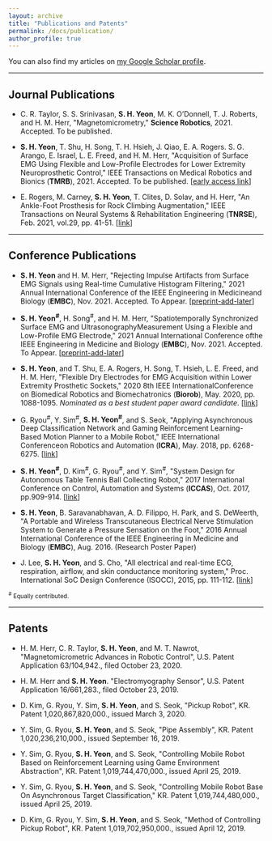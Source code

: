 ```yaml
---
layout: archive
title: "Publications and Patents"
permalink: /docs/publication/
author_profile: true
---
```


You can also find my articles on [my Google Scholar profile](https://scholar.google.com/citations?user=HQuyvQwAAAAJ&hl).

---
## Journal Publications

* C. R. Taylor, S. S. Srinivasan, **S. H. Yeon**, M. K. O’Donnell, T. J. Roberts, and H. M. Herr, "Magnetomicrometry," **Science Robotics**, 2021. Accepted. To be published.

* **S. H. Yeon**, T. Shu, H. Song, T. H. Hsieh, J. Qiao, E. A. Rogers. S. G. Arango, E. Israel, L. E. Freed, and H. M. Herr, "Acquisition of Surface EMG Using Flexible and Low-Profile Electrodes for Lower Extremity Neuroprosthetic Control," IEEE Transactions on Medical Robotics and Bionics (**TMRB**), 2021. Accepted. To be published. \[[early access link](https://ieeexplore.ieee.org/document/9492302)\]

* E. Rogers, M. Carney, **S. H. Yeon**, T. Clites, D. Solav, and H. Herr, "An Ankle-Foot Prosthesis for Rock Climbing Augmentation," IEEE Transactions on Neural Systems & Rehabilitation Engineering (**TNRSE**), Feb. 2021, vol.29, pp. 41-51. \[[link](https://ieeexplore.ieee.org/document/9238012)\]

---

## Conference Publications

* **S. H. Yeon** and H. M. Herr, "Rejecting Impulse Artifacts from Surface EMG Signals using Real-time Cumulative Histogram Filtering," 2021 Annual International Conference of the IEEE Engineering in Medicineand Biology (**EMBC**), Nov. 2021. Accepted. To Appear. \[[preprint-add-later]()\]

* **S. H. Yeon<sup>#</sup>**, H. Song<sup>#</sup>, and H. M. Herr, "Spatiotemporally Synchronized Surface EMG and UltrasonographyMeasurement Using a Flexible and Low-Profile EMG Electrode," 2021 Annual International Conference ofthe IEEE Engineering in Medicine and Biology (**EMBC**), Nov. 2021. Accepted. To Appear. \[[preprint-add-later]()\]

* **S. H. Yeon**, and T. Shu, E. A. Rogers, H. Song, T. Hsieh, L. E. Freed, and H. M. Herr, "Flexible Dry Electrodes for EMG Acquisition within Lower Extremity Prosthetic Sockets," 2020 8th IEEE InternationalConference on Biomedical Robotics and Biomechatronics (**Biorob**), May. 2020, pp. 1088-1095. *Nominated as a best student paper award candidate*. \[[link](https://ieeexplore.ieee.org/document/9224338)\]


* G. Ryou<sup>#</sup>, Y. Sim<sup>#</sup>, **S. H. Yeon<sup>#</sup>**, and S. Seok, "Applying Asynchronous Deep Classification Network and Gaming Reinforcement Learning-Based Motion Planner to a Mobile Robot," IEEE International Conferenceon Robotics and Automation (**ICRA**), May. 2018, pp. 6268-6275. \[[link](https://ieeexplore.ieee.org/document/8460798)\]

* **S. H. Yeon<sup>#</sup>**, D. Kim<sup>#</sup>, G. Ryou<sup>#</sup>, and Y. Sim<sup>#</sup>, "System Design for Autonomous Table Tennis Ball Collecting Robot," 2017 International Conference on Control, Automation and Systems (**ICCAS**), Oct. 2017, pp.909-914. \[[link](https://ieeexplore.ieee.org/document/8204354)\]

* **S. H. Yeon**, B. Saravanabhavan, A. D. Filippo, H. Park, and S. DeWeerth, "A Portable and Wireless Transcutaneous Electrical Nerve Stimulation System to Generate a Pressure Sensation on the Foot," 2016 Annual International Conference of the IEEE Engineering in Medicine and Biology (**EMBC**), Aug. 2016. (Research Poster Paper)

* J. Lee, **S. H. Yeon**, and S. Cho, "All electrical and real-time ECG, respiration, airflow, and skin conductance monitoring system," Proc. International SoC Design Conference (ISOCC), 2015, pp. 111-112. \[[link](https://ieeexplore.ieee.org/document/7401671)\]
  

<sup><sup>#</sup> Equally contributed.</sup> 

---

## Patents

* H. M. Herr, C. R. Taylor, **S. H. Yeon**, and M. T. Nawrot, "Magnetomicrometric Advances in Robotic Control", U.S. Patent Application 63/104,942., filed October 23, 2020.

* H. M. Herr and **S. H. Yeon**. "Electromyography Sensor", U.S. Patent Application 16/661,283., filed October 23, 2019.

* D. Kim, G. Ryou, Y. Sim, **S. H. Yeon**, and S. Seok, "Pickup Robot", KR. Patent 1,020,867,820,000., issued March 3, 2020.

* Y. Sim, G. Ryou, **S. H. Yeon**, and S. Seok, "Pipe Assembly", KR. Patent 1,020,236,210,000., issued September 16, 2019.

* Y. Sim, G. Ryou, **S. H. Yeon**, and S. Seok, "Controlling Mobile Robot Based on Reinforcement Learning using Game Environment Abstraction", KR. Patent 1,019,744,470,000., issued April 25, 2019.

* Y. Sim, G. Ryou, **S. H. Yeon**, and S. Seok, "Controlling Mobile Robot Base On Asynchronous Target Classification," KR. Patent 1,019,744,480,000., issued April 25, 2019.

* D. Kim, G. Ryou, Y. Sim, **S. H. Yeon**, and S. Seok, "Method of Controlling Pickup Robot", KR. Patent 1,019,702,950,000., issued April 12, 2019.